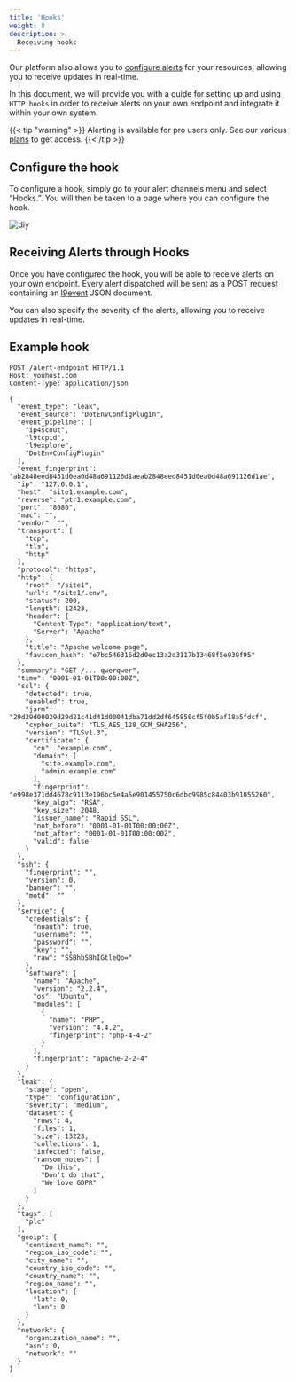 ```yaml
---
title: 'Hooks'
weight: 8
description: >
  Receiving hooks
---
```


Our platform also allows you to [configure alerts](/docs/user/alerting) for your
resources, allowing you to receive updates in real-time.

In this document, we will provide you with a guide for setting up and using
`HTTP hooks` in order to receive alerts on your own endpoint and integrate it
within your own system.

{{< tip "warning" >}} Alerting is available for pro users only. See our various
[plans](https://leakix.net/plans) to get access. {{< /tip >}}

## Configure the hook

To configure a hook, simply go to your alert channels menu and select “Hooks.”.
You will then be taken to a page where you can configure the hook.

![diy](/images/api/hook.png)

## Receiving Alerts through Hooks

Once you have configured the hook, you will be able to receive alerts on your
own endpoint. Every alert dispatched will be sent as a POST request containing
an [l9event](/docs/api/l9format) JSON document.

You can also specify the severity of the alerts, allowing you to receive updates
in real-time.

## Example hook

```http request
POST /alert-endpoint HTTP/1.1
Host: youhost.com
Content-Type: application/json

{
  "event_type": "leak",
  "event_source": "DotEnvConfigPlugin",
  "event_pipeline": [
    "ip4scout",
    "l9tcpid",
    "l9explore",
    "DotEnvConfigPlugin"
  ],
  "event_fingerprint": "ab2848eed8451d0ea0d48a691126d1aeab2848eed8451d0ea0d48a691126d1ae",
  "ip": "127.0.0.1",
  "host": "site1.example.com",
  "reverse": "ptr1.example.com",
  "port": "8080",
  "mac": "",
  "vendor": "",
  "transport": [
    "tcp",
    "tls",
    "http"
  ],
  "protocol": "https",
  "http": {
    "root": "/site1",
    "url": "/site1/.env",
    "status": 200,
    "length": 12423,
    "header": {
      "Content-Type": "application/text",
      "Server": "Apache"
    },
    "title": "Apache welcome page",
    "favicon_hash": "e7bc546316d2d0ec13a2d3117b13468f5e939f95"
  },
  "summary": "GET /... qwerqwer",
  "time": "0001-01-01T00:00:00Z",
  "ssl": {
    "detected": true,
    "enabled": true,
    "jarm": "29d29d00029d29d21c41d41d00041dba71dd2df645850cf5f0b5af18a5fdcf",
    "cypher_suite": "TLS_AES_128_GCM_SHA256",
    "version": "TLSv1.3",
    "certificate": {
      "cn": "example.com",
      "domain": [
        "site.example.com",
        "admin.example.com"
      ],
      "fingerprint": "e998e371dd4678c9113e196bc5e4a5e901455750c6dbc9985c84403b91055260",
      "key_algo": "RSA",
      "key_size": 2048,
      "issuer_name": "Rapid SSL",
      "not_before": "0001-01-01T00:00:00Z",
      "not_after": "0001-01-01T00:00:00Z",
      "valid": false
    }
  },
  "ssh": {
    "fingerprint": "",
    "version": 0,
    "banner": "",
    "motd": ""
  },
  "service": {
    "credentials": {
      "noauth": true,
      "username": "",
      "password": "",
      "key": "",
      "raw": "SSBhbSBhIGtleQo="
    },
    "software": {
      "name": "Apache",
      "version": "2.2.4",
      "os": "Ubuntu",
      "modules": [
        {
          "name": "PHP",
          "version": "4.4.2",
          "fingerprint": "php-4-4-2"
        }
      ],
      "fingerprint": "apache-2-2-4"
    }
  },
  "leak": {
    "stage": "open",
    "type": "configuration",
    "severity": "medium",
    "dataset": {
      "rows": 4,
      "files": 1,
      "size": 13223,
      "collections": 1,
      "infected": false,
      "ransom_notes": [
        "Do this",
        "Don't do that",
        "We love GDPR"
      ]
    }
  },
  "tags": [
    "plc"
  ],
  "geoip": {
    "continent_name": "",
    "region_iso_code": "",
    "city_name": "",
    "country_iso_code": "",
    "country_name": "",
    "region_name": "",
    "location": {
      "lat": 0,
      "lon": 0
    }
  },
  "network": {
    "organization_name": "",
    "asn": 0,
    "network": ""
  }
}
```
